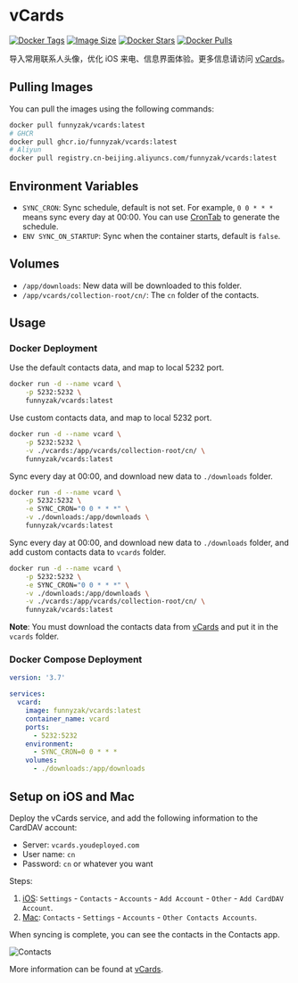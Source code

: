 # vCards

[![Docker Tags](https://img.shields.io/docker/v/funnyzak/vcards?sort=semver&style=flat-square)](https://hub.docker.com/r/funnyzak/vcards/)
[![Image Size](https://img.shields.io/docker/image-size/funnyzak/vcards)](https://hub.docker.com/r/funnyzak/vcards/)
[![Docker Stars](https://img.shields.io/docker/stars/funnyzak/vcards.svg?style=flat-square)](https://hub.docker.com/r/funnyzak/vcards/)
[![Docker Pulls](https://img.shields.io/docker/pulls/funnyzak/vcards.svg?style=flat-square)](https://hub.docker.com/r/funnyzak/vcards/)

导入常用联系人头像，优化 iOS 来电、信息界面体验。更多信息请访问 [vCards](https://github.com/metowolf/vCards)。

## Pulling Images

You can pull the images using the following commands:

```bash
docker pull funnyzak/vcards:latest
# GHCR 
docker pull ghcr.io/funnyzak/vcards:latest
# Aliyun
docker pull registry.cn-beijing.aliyuncs.com/funnyzak/vcards:latest
```

## Environment Variables

- `SYNC_CRON`: Sync schedule, default is not set. For example, `0 0 * * *` means sync every day at 00:00. You can use [CronTab](https://crontab.guru/) to generate the schedule.
- `ENV SYNC_ON_STARTUP`: Sync when the container starts, default is `false`.

## Volumes

- `/app/downloads`: New data will be downloaded to this folder.
- `/app/vcards/collection-root/cn/`: The `cn` folder of the contacts.

## Usage

### Docker Deployment

Use the default contacts data, and map to local 5232 port.
```bash
docker run -d --name vcard \
    -p 5232:5232 \
    funnyzak/vcards:latest
```

Use custom contacts data, and map to local 5232 port.
```bash
docker run -d --name vcard \
    -p 5232:5232 \
    -v ./vcards:/app/vcards/collection-root/cn/ \
    funnyzak/vcards:latest
```

Sync every day at 00:00, and download new data to `./downloads` folder.
```bash
docker run -d --name vcard \
    -p 5232:5232 \
    -e SYNC_CRON="0 0 * * *" \
    -v ./downloads:/app/downloads \
    funnyzak/vcards:latest
```

Sync every day at 00:00, and download new data to `./downloads` folder, and add custom contacts data to `vcards` folder.
```bash
docker run -d --name vcard \
    -p 5232:5232 \
    -e SYNC_CRON="0 0 * * *" \
    -v ./downloads:/app/downloads \
    -v ./vcards:/app/vcards/collection-root/cn/ \
    funnyzak/vcards:latest
```
**Note**: You must download the contacts data from [vCards](https://github.com/metowolf/vCards) and put it in the `vcards` folder.


### Docker Compose Deployment

```yaml
version: '3.7'

services:
  vcard:
    image: funnyzak/vcards:latest
    container_name: vcard
    ports:
      - 5232:5232
    environment:
      - SYNC_CRON=0 0 * * *
    volumes:
      - ./downloads:/app/downloads
```

## Setup on iOS and Mac

Deploy the vCards service, and add the following information to the CardDAV account:

- Server: `vcards.youdeployed.com`
- User name: `cn`
- Password: `cn` or whatever you want

Steps:
1. [iOS](https://support.apple.com/zh-sg/guide/iphone/ipha0d932e96/ios): `Settings` - `Contacts` - `Accounts` - `Add Account` - `Other` - `Add CardDAV Account`.
2. [Mac](https://support.apple.com/zh-cn/guide/contacts/adrb7e5aaa2a/mac): `Contacts` - `Settings` - `Accounts` - `Other Contacts Accounts`.

When syncing is complete, you can see the contacts in the Contacts app. 

![Contacts](https://github.com/user-attachments/assets/d1557e12-655d-4173-93af-9843e51bf78c)


More information can be found at [vCards](https://github.com/metowolf/vCards).